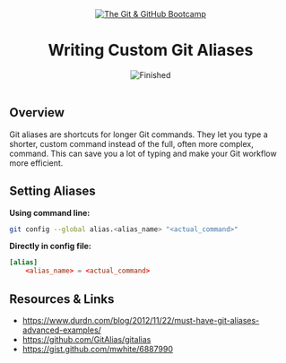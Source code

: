 
<div id="title" align="center">
<a href="https://www.udemy.com/course/git-and-github-bootcamp/">
<img src="https://img.shields.io/badge/The_Git_&amp;_GitHub_Bootcamp-white?logo=udemy&style=for-the-badge&color=D2CBCB" alt="The Git &amp; GitHub Bootcamp" />
</a>
<h1>Writing Custom Git Aliases</h1>
<img src="https://img.shields.io/badge/Finished-2025--02--06-white?labelColor=2A6041&color=B6EFD4" alt="Finished" />
<br /><br />
</div>

## Overview

Git aliases are shortcuts for longer Git commands. They let you type a shorter, custom command instead of the full, often more complex, command. This can save you a lot of typing and make your Git workflow more efficient.

## Setting Aliases

**Using command line:**

```bash
git config --global alias.<alias_name> "<actual_command>"
```

**Directly in config file:**

```toml
[alias]
    <alias_name> = <actual_command>
```

## Resources & Links

- https://www.durdn.com/blog/2012/11/22/must-have-git-aliases-advanced-examples/
- https://github.com/GitAlias/gitalias
- https://gist.github.com/mwhite/6887990
